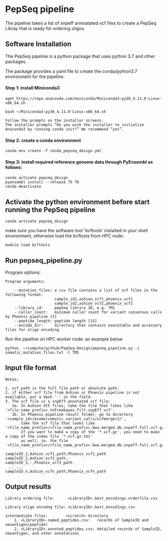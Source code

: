 # PepSeq pipeline

The pipeline takes a list of snpeff annoatated vcf files to create a PepSeq Libray that is ready for ordering oligos.

## Software Installation

The PepSeq pipeline is a python package that uses python 3.7 and other packages.

The package provides a yaml file to create the conda/python3.7 environment for the pipeline.

#### Step 1: install Miniconda3
 
```
wget https://repo.anaconda.com/miniconda/Miniconda3-py38_4.11.0-Linux-x86_64.sh

bash ~/Miniconda3-py38_4.11.0-Linux-x86_64.sh

Follow the prompts on the installer screens. 
The installer prompts “Do you wish the installer to initialize Anaconda3 by running conda init?” We recommend “yes”.
```

#### Step 2: create a conda environment

```
conda env create -f conda_pepseq_design.yml
```

#### Step 3: install required reference genome data through PyEnsembl as follows:

```
conda activate pepseq_design
pyensembl install --release 75 76
conda deactivate
```

## Activate the python environment before start running the PepSeq pipeline

```
conda activate pepseq_design
```

make sure you have the software tool 'bcftools' installed in your shell environment, otherwise load the bcftools from HPC node:

```
module load bcftools
```

## Run pepseq_pipeline.py

Program options:

```
Program arguments:

    --mutation_files: a csv file contains a list of vcf files in the following format:
                      sample_id1,ashion_vcf1,phoenix_vcf1
                      sample_id2,ashion_vcf2,phoenix_vcf2
    --library_id:     pepSeq library ID, e.g. TM1
    --caller_count:   minimum caller count for variant consensus calls by Phoenix pipeline [3]
    --peptide_length: peptide length [15]
    --encode_dir:     directory that contains executable and accessory files for oligo encoding
```

Run the pipeline on HPC worker node: an example below

```
python  ~/compute/github/PepSeq-Design/pepseq_pipeline.py -i somatic_mutation_files.txt -l TM1
```

## Input file format

```
Notes:

1. vcf_path is the full file path or absolute path.
2. if either vcf file from Ashion or Phoenix pipeline is not available, put a dash '-' in the field.
3. The vcf file is a snpEff-annotated vcf file:
   3a. In Ashion VCF files, take the file that likes like '<file_name_prefix>.tnFreebayes.filt.snpEff.vcf'.
   3b. In Phoenix pipeline result folder, go to directory '<sample_id>/exome/somatic_variant_calls/vcfmerger2/',
       take the vcf file that looks like '<file_name_prefix>/<file_name_prefix>.bwa.merged.db.snpeff.full.vcf.gz'.
       If you want to make a copy of the '*.vcf.gz', you need to make a copy of the index file '*.vcf.gz.tbi'
       as well, ie. the file '<file_name_prefix>/<file_name_prefix>.bwa.merged.db.snpeff.full.vcf.gz.tbi'.
      
sampleID_1,Ashion_vcf1_path,Phoenix_vcf1_path
sampleID_2,Ashion_vcf2_path,-
sampleID_3,-,Phoenix_vcf3_path
 ... ...
sampleID_n,Ashion_vcfn_path,Phoenix_vcfn_path
```

## Output results

```
Library ordering file:      <LibraryID>.best_encodings.orderfile.csv

Library oligo encodng file: <LibraryID>.best_encodings.csv

intermediate files:        <scratch> directory
    1. <LibraryID>.named_peptides.csv:   records of SampleID and  neoantigen(peptide)
    2. <LibraryID>.annoted_peptides.csv: detailed records of SampleID, neoantigen, and other annotations
```
